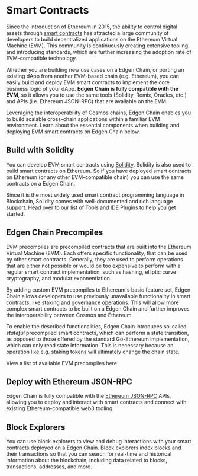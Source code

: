 # Smart Contracts

Since the introduction of Ethereum in 2015, the ability to control digital assets through [smart contracts](https://ethereum.org/en/smart-contracts/) has attracted a large community of developers to build decentralized applications on the Ethereum Virtual Machine (EVM). This community is continuously creating extensive tooling and introducing standards, which are further increasing the adoption rate of EVM-compatible technology.

Whether you are building new use cases on a Edgen Chain, or porting an existing dApp from another EVM-based chain (e.g. Ethereum), you can easily build and deploy EVM smart contracts to implement the core business logic of your dApp. **Edgen Chain is fully compatible with the EVM**, so it allows you to use the same tools (Solidity, Remix, Oracles, etc.) and APIs (i.e. Ethereum JSON-RPC) that are available on the EVM.

Leveraging the interoperability of Cosmos chains, Edgen Chain enables you to build scalable cross-chain applications within a familiar EVM environment. Learn about the essential components when building and deploying EVM smart contracts on Edgen Chain below.

## Build with Solidity

You can develop EVM smart contracts using [Solidity](https://github.com/ethereum/solidity). Solidity is also used to build smart contracts on Ethereum. So if you have deployed smart contracts on Ethereum (or any other EVM-compatible chain) you can use the same contracts on a Edgen Chain.

Since it is the most widely used smart contract programming language in Blockchain, Solidity comes with well-documented and rich language support. Head over to our list of Tools and IDE Plugins to help you get started.

## Edgen Chain Precompiles

EVM precompiles are precompiled contracts that are built into the Ethereum Virtual Machine (EVM). Each offers specific functionality, that can be used by other smart contracts. Generally, they are used to perform operations that are either not possible or would be too expensive to perform with a regular smart contract implementation, such as hashing, elliptic curve cryptography, and modular exponentiation.

By adding custom EVM precompiles to Ethereum's basic feature set, Edgen Chain allows developers to use previously unavailable functionality in smart contracts, like staking and governance operations. This will allow more complex smart contracts to be built on a Edgen Chain and further improves the interoperability between Cosmos and Ethereum.

To enable the described functionalities, Edgen Chain introduces so-called *stateful* precompiled smart contracts, which can perform a state transition, as opposed to those offered by the standard Go-Ethereum implementation, which can only read state information. This is necessary because an operation like e.g. staking tokens will ultimately change the chain state.

View a list of available EVM precompiles here.

## Deploy with Ethereum JSON-RPC

Edgen Chain is fully compatible with the [Ethereum JSON-RPC](/docs/evm/api/ethereum-json-rpc) APIs, allowing you to deploy and interact with smart contracts and connect with existing Ethereum-compatible web3 tooling.

## Block Explorers

You can use block explorers to view and debug interactions with your smart contracts deployed on a Edgen Chain. Block explorers index blocks and their transactions so that you can search for real-time and historical information about the blockchain, including data related to blocks, transactions, addresses, and more.
